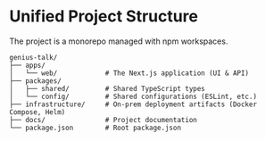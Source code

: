 # Unified Project Structure

The project is a monorepo managed with npm workspaces.

```plaintext
genius-talk/
├── apps/
│   └── web/            # The Next.js application (UI & API)
├── packages/
│   ├── shared/         # Shared TypeScript types
│   └── config/         # Shared configurations (ESLint, etc.)
├── infrastructure/     # On-prem deployment artifacts (Docker Compose, Helm)
├── docs/               # Project documentation
└── package.json        # Root package.json
```

